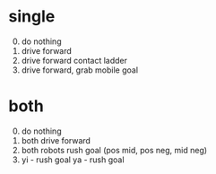 # single
0. do nothing
1. drive forward
2. drive forward contact ladder
3. drive forward, grab mobile goal


# both
0. do nothing
1. both drive forward
2. both robots rush goal (pos mid, pos neg, mid neg)
3. 
    yi - rush goal
    ya - rush goal


